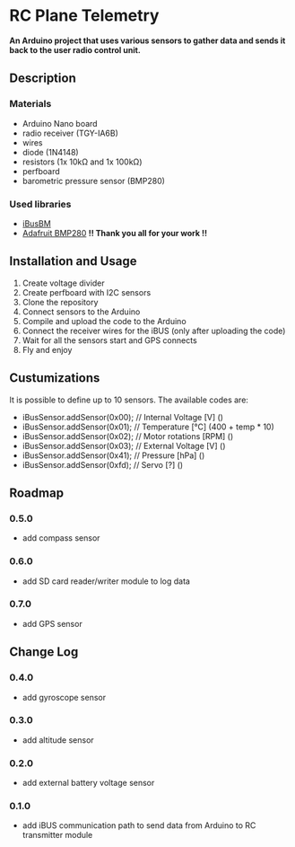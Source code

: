 # RC Plane Telemetry
**An Arduino project that uses various sensors to gather data and sends it back to the user radio control unit.**

## Description

### Materials
- Arduino Nano board
- radio receiver (TGY-IA6B)
- wires
- diode (1N4148)
- resistors (1x 10kΩ and 1x 100kΩ)
- perfboard
- barometric pressure sensor (BMP280)

### Used libraries
- [iBusBM](https://github.com/bmellink/IBusBM/)
- [Adafruit BMP280](https://github.com/adafruit/Adafruit_BMP280_Library)
**!! Thank you all for your work !!**

## Installation and Usage
1. Create voltage divider
2. Create perfboard with I2C sensors
3. Clone the repository
4. Connect sensors to the Arduino
5. Compile and upload the code to the Arduino
6. Connect the receiver wires for the iBUS (only after uploading the code)
7. Wait for all the sensors start and GPS connects
8. Fly and enjoy

## Custumizations
It is possible to define up to 10 sensors. The available codes are:
* iBusSensor.addSensor(0x00); // Internal Voltage [V]   ()
* iBusSensor.addSensor(0x01); // Temperature      [°C]  (400 + temp * 10)
* iBusSensor.addSensor(0x02); // Motor rotations  [RPM] ()
* iBusSensor.addSensor(0x03); // External Voltage [V]   ()
* iBusSensor.addSensor(0x41); // Pressure         [hPa] ()
* iBusSensor.addSensor(0xfd); // Servo            [?]   ()

## Roadmap
### 0.5.0
- add compass sensor

### 0.6.0
- add SD card reader/writer module to log data

### 0.7.0
- add GPS sensor

## Change Log
### 0.4.0
- add gyroscope sensor

### 0.3.0
- add altitude sensor

### 0.2.0
- add external battery voltage sensor

### 0.1.0
- add iBUS communication path to send data from Arduino to RC transmitter module
